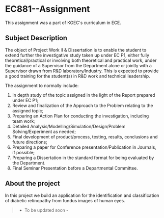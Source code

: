 # EC881--Assignment

This assignment was a part of KGEC's curriculum in ECE.

## Subject Description

The object of Project Work II & Dissertation is to enable the student to extend further the investigative study taken up under EC P1, either fully theoretical/practical or involving both theoretical and practical work, under the guidance of a Supervisor from the Department alone or jointly with a Supervisor drawn from R&D laboratory/Industry. This is expected to provide a good training for the student(s) in R&D work and technical leadership. 

The assignment to normally include:
1. In depth study of the topic assigned in the light of the Report prepared under EC P1;
2. Review and finalization of the Approach to the Problem relating to the assigned topic;
3. Preparing an Action Plan for conducting the investigation, including team work;
4. Detailed Analysis/Modelling/Simulation/Design/Problem Solving/Experiment as needed;
5. Final development of product/process, testing, results, conclusions and future directions;
6. Preparing a paper for Conference presentation/Publication in Journals, if possible;
7. Preparing a Dissertation in the standard format for being evaluated by the Department.
8. Final Seminar Presentation before a Departmental Committee.

## About the project

In this project we build an application for the identification and classification of diabetic retinopathy from fundus images of human eyes.

> - To be updated soon -
